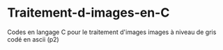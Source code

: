 # Traitement-d-images-en-C
Codes en langage C pour le traitement d'images 
images à niveau de gris codé en ascii (p2)
